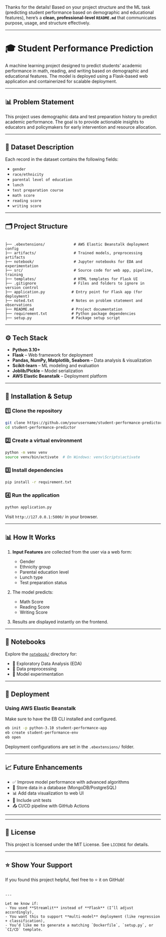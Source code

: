 Thanks for the details! Based on your project structure and the ML task (predicting student performance based on demographic and educational features), here’s a **clean, professional-level `README.md`** that communicates purpose, usage, and structure effectively.

---


# 🎓 Student Performance Prediction

A machine learning project designed to predict students' academic performance in math, reading, and writing based on demographic and educational features. The model is deployed using a Flask-based web application and containerized for scalable deployment.

---

## 📊 Problem Statement

This project uses demographic data and test preparation history to predict academic performance. The goal is to provide actionable insights to educators and policymakers for early intervention and resource allocation.

---

## 🧾 Dataset Description

Each record in the dataset contains the following fields:

- `gender`
- `race/ethnicity`
- `parental level of education`
- `lunch`
- `test preparation course`
- `math score`
- `reading score`
- `writing score`

---

## 🗂️ Project Structure

```

├── .ebextensions/             # AWS Elastic Beanstalk deployment config
├── artifacts/                 # Trained models, preprocessing artifacts
├── notebook/                  # Jupyter notebooks for EDA and experimentation
├── src/                       # Source code for web app, pipeline, training
├── templates/                 # HTML templates for Flask UI
├── .gitignore                 # Files and folders to ignore in version control
├── application.py            # Entry point for Flask app (for deployment)
├── noted.txt                 # Notes on problem statement and observations
├── README.md                 # Project documentation
├── requirement.txt           # Python package dependencies
├── setup.py                  # Package setup script

````

---

## ⚙️ Tech Stack

- **Python 3.10+**
- **Flask** – Web framework for deployment
- **Pandas, NumPy, Matplotlib, Seaborn** – Data analysis & visualization
- **Scikit-learn** – ML modeling and evaluation
- **Joblib/Pickle** – Model serialization
- **AWS Elastic Beanstalk** – Deployment platform

---

## 🧪 Installation & Setup

### 1️⃣ Clone the repository

```bash
git clone https://github.com/yourusername/student-performance-predictor.git
cd student-performance-predictor
````

### 2️⃣ Create a virtual environment

```bash
python -m venv venv
source venv/bin/activate  # On Windows: venv\Scripts\activate
```

### 3️⃣ Install dependencies

```bash
pip install -r requirement.txt
```

### 4️⃣ Run the application

```bash
python application.py
```

Visit `http://127.0.0.1:5000/` in your browser.

---

## 📊 How It Works

1. **Input Features** are collected from the user via a web form:

   * Gender
   * Ethnicity group
   * Parental education level
   * Lunch type
   * Test preparation status

2. The model predicts:

   * Math Score
   * Reading Score
   * Writing Score

3. Results are displayed instantly on the frontend.

---

## 📘 Notebooks

Explore the [`notebook/`](./notebook) directory for:

* 📌 Exploratory Data Analysis (EDA)
* 📌 Data preprocessing
* 📌 Model experimentation

---

## 🚀 Deployment

### Using AWS Elastic Beanstalk

Make sure to have the EB CLI installed and configured.

```bash
eb init -p python-3.10 student-performance-app
eb create student-performance-env
eb open
```

Deployment configurations are set in the `.ebextensions/` folder.

---

## 📈 Future Enhancements

* ✅ Improve model performance with advanced algorithms
* 🔄 Store data in a database (MongoDB/PostgreSQL)
* 📊 Add data visualization to web UI
* 🧪 Include unit tests
* 📤 CI/CD pipeline with GitHub Actions

---


---

## 📝 License

This project is licensed under the MIT License. See `LICENSE` for details.

---

## ⭐️ Show Your Support

If you found this project helpful, feel free to ⭐️ it on GitHub!

```

---

Let me know if:
- You used **Streamlit** instead of **Flask** (I’ll adjust accordingly),
- You want this to support **multi-model** deployment (like regression + classification),
- You’d like me to generate a matching `Dockerfile`, `setup.py`, or `CI/CD` template.
```

